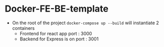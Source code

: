 # Docker-FE-BE-template

- On the root of the project `docker-compose up --build` will instantiate 2 containers 
    - Frontend for react app port : 3000
    - Backend for Express is on  port : 3001


    
